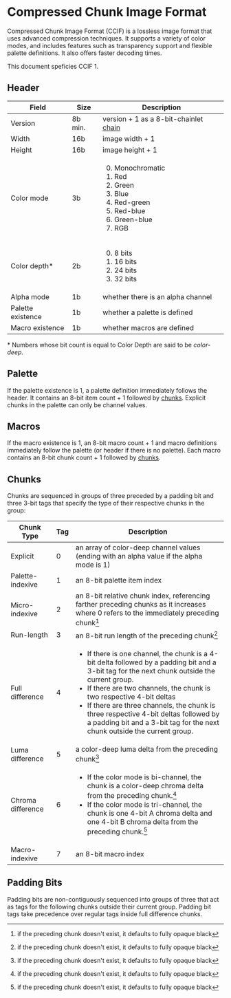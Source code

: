 # Compressed Chunk Image Format

Compressed Chunk Image Format (CCIF) is a lossless image format that uses advanced compression techniques. It supports a variety of color modes, and includes features such as transparency support and flexible palette definitions. It also offers faster decoding times.

This document speficies CCIF 1.

## Header

Field                 |Size   |Description
----------------------|-------|-----------
Version               |8b min.|version + 1 as a 8-bit-chainlet [chain](https://github.com/ghoomy/universe/blob/main/computer%20science/chain.md)
Width                 |16b    |image width + 1
Height                |16b    |image height + 1
Color mode            |3b     |<ol start="0"><li>Monochromatic<li>Red<li>Green<li>Blue<li>Red-green<li>Red-blue<li>Green-blue<li>RGB
Color depth*          |2b     |<ol start="0"><li>8 bits<li>16 bits<li>24 bits<li>32 bits
Alpha mode            |1b     |whether there is an alpha channel
Palette existence     |1b     |whether a palette is defined
Macro existence       |1b     |whether macros are defined

\* Numbers whose bit count is equal to Color Depth are said to be *color-deep*.

## Palette

If the palette existence is 1, a palette definition immediately follows the header. It contains an 8-bit item count + 1 followed by [chunks](#chunks). Explicit chunks in the palette can only be channel values.

## Macros

If the macro existence is 1, an 8-bit macro count + 1 and macro definitions immediately follow the palette (or header if there is no palette). Each macro contains an 8-bit chunk count + 1 followed by [chunks](#chunks).

## Chunks

Chunks are sequenced in groups of three preceded by a padding bit and three 3-bit tags that specify the type of their respective chunks in the group:

Chunk Type       |Tag|Description
-----------------|---|-----------
Explicit         |0  |an array of color-deep channel values (ending with an alpha value if the alpha mode is 1)
Palette-indexive |1  |an 8-bit palette item index
Micro-indexive   |2  |an 8-bit relative chunk index, referencing farther preceding chunks as it increases where 0 refers to the immediately preceding chunk[^preceding]
Run-length       |3  |an 8-bit run length of the preceding chunk[^preceding]
Full difference  |4  |<ul><li>If there is one channel, the chunk is a 4-bit delta followed by a padding bit and a 3-bit tag for the next chunk outside the current group.<li>If there are two channels, the chunk is two respective 4-bit deltas<li>If there are three channels, the chunk is three respective 4-bit deltas followed by a padding bit and a 3-bit tag for the next chunk outside the current group.
Luma difference  |5  |a color-deep luma delta from the preceding chunk[^preceding]
Chroma difference|6  |<ul><li>If the color mode is bi-channel, the chunk is a color-deep chroma delta from the preceding chunk.[^preceding]<li>If the color mode is tri-channel, the chunk is one 4-bit A chroma delta and one 4-bit B chroma delta from the preceding chunk.[^preceding]
Macro-indexive   |7  |an 8-bit macro index

[^preceding]: if the preceding chunk doesn't exist, it defaults to fully opaque black

## Padding Bits

Padding bits are non-contiguously sequenced into groups of three that act as tags for the following chunks outside their current group. Padding bit tags take precedence over regular tags inside full difference chunks.
